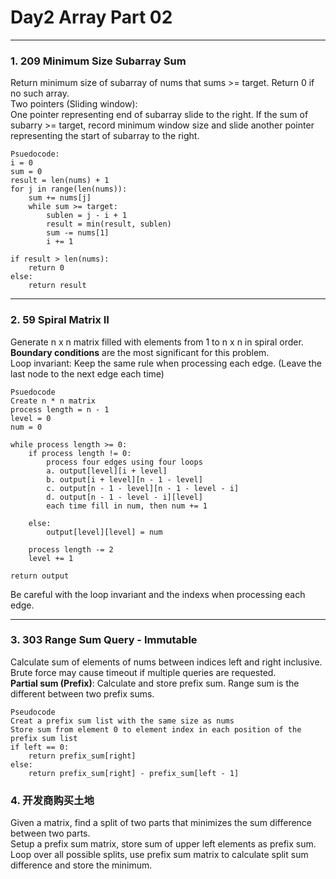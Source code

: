 # Day2 Array Part 02

---

### 1. 209 Minimum Size Subarray Sum  
Return minimum size of subarray of nums that sums >= target. Return 0 if no such array.  
Two pointers (Sliding window):  
    One pointer representing end of subarray slide to the right. If the sum of subarry >= target, record minimum window size and slide another pointer representing the start of subarray to the right.  

```
Psuedocode:
i = 0
sum = 0
result = len(nums) + 1
for j in range(len(nums)):
    sum += nums[j]
    while sum >= target:
        sublen = j - i + 1
        result = min(result, sublen)
        sum -= nums[1]
        i += 1

if result > len(nums):
    return 0
else:
    return result
```

---

### 2. 59 Spiral Matrix II  
Generate n x n matrix filled with elements from 1 to n x n in spiral order.  
**Boundary conditions** are the most significant for this problem.  
Loop invariant: Keep the same rule when processing each edge. (Leave the last node to the next edge each time)  

```
Psuedocode
Create n * n matrix
process length = n - 1
level = 0
num = 0

while process length >= 0:
    if process length != 0:
        process four edges using four loops
        a. output[level][i + level]
        b. output[i + level][n - 1 - level]
        c. output[n - 1 - level][n - 1 - level - i]
        d. output[n - 1 - level - i][level]
        each time fill in num, then num += 1
    
    else:
        output[level][level] = num

    process length -= 2
    level += 1

return output
```

Be careful with the loop invariant and the indexs when processing each edge.  

---

### 3. 303 Range Sum Query - Immutable
Calculate sum of elements of nums between indices left and right inclusive.  
Brute force may cause timeout if multiple queries are requested.  
**Partial sum (Prefix)**: Calculate and store prefix sum. Range sum is the different between two prefix sums.  

```
Pseudocode
Creat a prefix sum list with the same size as nums
Store sum from element 0 to element index in each position of the prefix sum list
if left == 0:
    return prefix_sum[right]
else:
    return prefix_sum[right] - prefix_sum[left - 1]
```

### 4. 开发商购买土地
Given a matrix, find a split of two parts that minimizes the sum difference between two parts.  
Setup a prefix sum matrix, store sum of upper left elements as prefix sum.  
Loop over all possible splits, use prefix sum matrix to calculate split sum difference and store the minimum. 